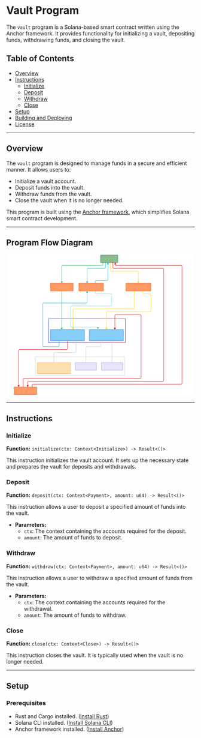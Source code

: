 # Vault Program

The `vault` program is a Solana-based smart contract written using the Anchor framework. It provides functionality for initializing a vault, depositing funds, withdrawing funds, and closing the vault.

## Table of Contents

- [Overview](#overview)
- [Instructions](#instructions)
  - [Initialize](#initialize)
  - [Deposit](#deposit)
  - [Withdraw](#withdraw)
  - [Close](#close)
- [Setup](#setup)
- [Building and Deploying](#building-and-deploying)
- [License](#license)

---

## Overview

The `vault` program is designed to manage funds in a secure and efficient manner. It allows users to:
- Initialize a vault account.
- Deposit funds into the vault.
- Withdraw funds from the vault.
- Close the vault when it is no longer needed.

This program is built using the [Anchor framework](https://www.anchor-lang.com/), which simplifies Solana smart contract development.

---

## Program Flow Diagram


![Vault Program Flow](./architecture_design/vault-overview.svg)

---

## Instructions

### Initialize

**Function:** `initialize(ctx: Context<Initialize>) -> Result<()>`

This instruction initializes the vault account. It sets up the necessary state and prepares the vault for deposits and withdrawals.

### Deposit

**Function:** `deposit(ctx: Context<Payment>, amount: u64) -> Result<()>`

This instruction allows a user to deposit a specified amount of funds into the vault.

- **Parameters:**
  - `ctx`: The context containing the accounts required for the deposit.
  - `amount`: The amount of funds to deposit.

### Withdraw

**Function:** `withdraw(ctx: Context<Payment>, amount: u64) -> Result<()>`

This instruction allows a user to withdraw a specified amount of funds from the vault.

- **Parameters:**
  - `ctx`: The context containing the accounts required for the withdrawal.
  - `amount`: The amount of funds to withdraw.

### Close

**Function:** `close(ctx: Context<Close>) -> Result<()>`

This instruction closes the vault. It is typically used when the vault is no longer needed.

---

## Setup

### Prerequisites

- Rust and Cargo installed. ([Install Rust](https://www.rust-lang.org/tools/install))
- Solana CLI installed. ([Install Solana CLI](https://docs.solana.com/cli/install-solana-cli-tools))
- Anchor framework installed. ([Install Anchor](https://www.anchor-lang.com/docs/installation))
